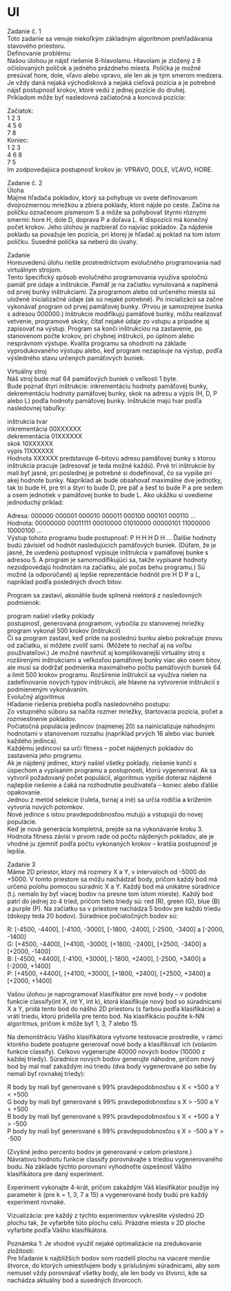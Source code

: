 # UI  
Zadanie č. 1  
Toto zadanie sa venuje niekoľkým základným algoritmom prehľadávania stavového priestoru.  
Definovanie problému:  
Našou úlohou je nájsť riešenie 8-hlavolamu. Hlavolam je zložený z 8 očíslovaných políčok a jedného prázdneho miesta. Políčka je možné presúvať hore, dole, vľavo alebo vpravo, ale len ak je tým smerom medzera. Je vždy daná nejaká východisková a nejaká cieľová pozícia a je potrebné nájsť postupnosť krokov, ktoré vedú z jednej pozície do druhej.  
Príkladom môže byť nasledovná začiatočná a koncová pozícia:  
  
Začiatok:  
1	2	3  
4	5	6  
7	8	   
 	Koniec:  
1	2	3  
4	6	8  
7	5	   
Im zodpovedajúca postupnosť krokov je: VPRAVO, DOLE, VĽAVO, HORE.  
  
  
  
Zadanie č. 2  
Úloha  
Majme hľadača pokladov, ktorý sa pohybuje vo svete definovanom dvojrozmernou mriežkou a zbiera poklady, ktoré nájde po ceste. Začína na políčku označenom písmenom S a môže sa pohybovať štyrmi rôznymi smermi: hore H, dole D, doprava P a doľava L. K dispozícii má konečný počet krokov. Jeho úlohou je nazbierať čo najviac pokladov. Za nájdenie pokladu sa považuje len pozícia, pri ktorej je hľadač aj poklad na tom istom políčku. Susedné políčka sa neberú do úvahy.  
  
Zadanie  
Horeuvedenú úlohu riešte prostredníctvom evolučného programovania nad virtuálnym strojom.  
Tento špecifický spôsob evolučného programovania využíva spoločnú pamäť pre údaje a inštrukcie. Pamäť je na začiatku vynulovaná a naplnená od prvej bunky inštrukciami. Za programom alebo od určeného miesta sú uložené inicializačné údaje (ak sú nejaké potrebné). Po inicializácii sa začne vykonávať program od prvej pamäťovej bunky. (Prvou je samozrejme bunka s adresou 000000.) Inštrukcie modifikujú pamäťové bunky, môžu realizovať vetvenie, programové skoky, čítať nejaké údaje zo vstupu a prípadne aj zapisovať na výstup. Program sa končí inštrukciou na zastavenie, po stanovenom počte krokov, pri chybnej inštrukcii, po úplnom alebo nesprávnom výstupe. Kvalita programu sa ohodnotí na základe vyprodukovaného výstupu alebo, keď program nezapisuje na výstup, podľa výsledného stavu určených pamäťových buniek.  
  
Virtuálny stroj  
Náš stroj bude mať 64 pamäťových buniek o veľkosti 1 byte.  
Bude poznať štyri inštrukcie: inkrementáciu hodnoty pamäťovej bunky, dekrementáciu hodnoty pamäťovej bunky, skok na adresu a výpis (H, D, P alebo L) podľa hodnoty pamäťovej bunky. Inštrukcie majú tvar podľa nasledovnej tabuľky:  
  
inštrukcia	 	tvar  
inkrementácia		00XXXXXX  
dekrementácia		01XXXXXX  
skok		10XXXXXX  
výpis		11XXXXXX  
Hodnota XXXXXX predstavuje 6-bitovú adresu pamäťovej bunky s ktorou inštrukcia pracuje (adresovať je teda možné každú). Prvé tri inštrukcie by mali byť jasné, pri poslednej je potrebné si dodefinovať, čo sa vypíše pri akej hodnote bunky. Napríklad ak bude obsahovať maximálne dve jednotky, tak to bude H, pre tri a štyri to bude D, pre päť a šesť to bude P a pre sedem a osem jednotiek v pamäťovej bunke to bude L. Ako ukážku si uvedieme jednoduchý príklad:  

 Adresa:	000000	  000001	  000010	  000011	  000100	  000101	  000110	  ...  
Hodnota:	00000000	00011111	00010000	01010000	00000101	11000000	10000100	...  
Výstup tohoto programu bude postupnosť: P H H H D H ... Ďalšie hodnoty budú závisieť od hodnôt nasledujúcich pamäťových buniek. (Dúfam, že je jasné, že uvedenú postupnosť vypisuje inštrukcia v pamäťovej bunke s adresou 5. A program je samomodifikujúci sa, takže vypísané hodnoty nezodpovedajú hodnotám na začiatku, ale počas behu programu.) Sú možné (a odporúčané) aj lepšie reprezentácie hodnôt pre H D P a L, napríklad podľa posledných dvoch bitov.  
  
Program sa zastaví, akonáhle bude splnená niektorá z nasledovných podmienok:  
  
program našiel všetky poklady  
postupnosť, generovaná programom, vybočila zo stanovenej mriežky  
program vykonal 500 krokov (inštrukcií)  
Či sa program zastaví, keď príde na poslednú bunku alebo pokračuje znovu od začiatku, si môžete zvoliť sami. (Môžete to nechať aj na voľbu používateľovi.)
Je možné navrhnúť aj komplikovanejší virtuálny stroj s rozšírenými inštrukciami a veľkosťou pamäťovej bunky viac ako osem bitov, ale musí sa dodržať podmienka maximálneho počtu pamäťových buniek 64 a limit 500 krokov programu. Rozšírenie inštrukcií sa využíva nielen na zadefinovanie nových typov inštrukcií, ale hlavne na vytvorenie inštrukcií s podmieneným vykonávaním.  
Evolučný algoritmus  
Hľadanie riešenia prebieha podľa nasledovného postupu:  
Zo vstupného súboru sa načíta rozmer mriežky, štartovacia pozícia, počet a rozmiestnenie pokladov.  
Počiatočná populácia jedincov (najmenej 20) sa nainicializuje náhodnými hodnotami v stanovenom rozsahu (napríklad prvých 16 alebo viac buniek každého jedinca).  
Každému jedincovi sa určí fitness – počet nájdených pokladov do zastavenia jeho programu.  
Ak je nájdený jedinec, ktorý našiel všetky poklady, riešenie končí s úspechom a vypísaním programu a postupnosti, ktorú vygeneroval. Ak sa vytvoril požadovaný počet populácií, algoritmus vypíše doteraz nájdené najlepšie riešenie a čaká na rozhodnutie používateľa – koniec alebo ďalšie opakovanie.  
Jednou z metód selekcie (ruleta, turnaj a iné) sa určia rodičia a krížením vytvoria nových potomkov.  
Nové jedince s istou pravdepodobnosťou mutujú a vstupujú do novej populácie.  
Keď je nová generácia kompletná, prejde sa na vykonávanie kroku 3.  
Hodnota fitness závisí v prvom rade od počtu nájdených pokladov, ale je vhodné ju zjemniť podľa počtu vykonaných krokov – kratšia postupnosť je lepšia.  
  
  
  
Zadanie 3  
Máme 2D priestor, ktorý má rozmery X a Y, v intervaloch od -5000 do +5000. V tomto priestore sa môžu nachádzať body, pričom každý bod má určenú polohu pomocou súradníc X a Y. Každý bod má unikátne súradnice (t.j. nemalo by byť viacej bodov na presne tom istom mieste). Každý bod patrí do jednej zo 4 tried, pričom tieto triedy sú: red (R), green (G), blue (B) a purple (P). Na začiatku sa v priestore nachádza 5 bodov pre každú triedu (dokopy teda 20 bodov). Súradnice počiatočných bodov sú:  
  
R: [-4500, -4400], [-4100, -3000], [-1800, -2400], [-2500, -3400] a [-2000, -1400]  
G: [+4500, -4400], [+4100, -3000], [+1800, -2400], [+2500, -3400] a [+2000, -1400]  
B: [-4500, +4400], [-4100, +3000], [-1800, +2400], [-2500, +3400] a [-2000, +1400]  
P: [+4500, +4400], [+4100, +3000], [+1800, +2400], [+2500, +3400] a [+2000, +1400]  
  
Vašou úlohou je naprogramovať klasifikátor pre nové body – v podobe funkcie classify(int X, int Y, int k), ktorá klasifikuje nový bod so súradnicami X a Y, pridá tento bod do nášho 2D priestoru (s farbou podľa klasifikácie) a vráti triedu, ktorú pridelila pre tento bod. Na klasifikáciu použite k-NN algoritmus, pričom k môže byť 1, 3, 7 alebo 15.  
  
Na demonštráciu Vášho klasifikátora vytvorte testovacie prostredie, v rámci ktorého budete postupne generovať nové body a klasifikovať ich (volaním funkcie classify). Celkovo vygenerujte 40000 nových bodov (10000 z každej triedy). Súradnice nových bodov generujte náhodne, pričom nový bod by mal mať zakaždým inú triedu (dva body vygenerované po sebe by nemali byť rovnakej triedy):  
  
R body by mali byť generované s 99% pravdepodobnosťou s X < +500 a Y < +500  
G body by mali byť generované s 99% pravdepodobnosťou s X > -500 a Y < +500  
B body by mali byť generované s 99% pravdepodobnosťou s X < +500 a Y > -500  
P body by mali byť generované s 99% pravdepodobnosťou s X > -500 a Y > -500  
  
(Zvyšné jedno percento bodov je generované v celom priestore.)  
Návratovú hodnotu funkcie classify porovnávajte s triedou vygenerovaného bodu. Na základe týchto porovnaní vyhodnoťte úspešnosť Vášho klasifikátora pre daný  experiment.  
  
Experiment vykonajte 4-krát, pričom zakaždým Váš klasifikátor použije iný parameter k (pre k = 1, 3, 7 a 15) a vygenerované body budú pre každý experiment rovnaké.  
  
Vizualizácia: pre každý z týchto experimentov vykreslite výslednú 2D plochu tak, že vyfarbíte túto plochu celú. Prázdne miesta v 2D ploche vyfarbite podľa Vášho klasifikátora.  
  
Poznámka 1: Je vhodné využiť nejaké optimalizácie na zredukovanie zložitosti:  
Pre hľadanie k najbližších bodov som rozdelil plochu na viaceré menšie štvorce, do ktorých umiestňujem body s príslušnými súradnicami, aby som nemusel vždy porovnávať všetky body, ale len body vo štvorci, kde sa nachádza aktuálny bod a susedných štvorcoch.  
  
